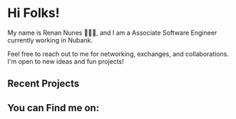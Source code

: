 # Hi Folks!

My name is Renan Nunes 🧑🏾‍🦱, and I am a Associate Software Engineer currently working in Nubank.

Feel free to reach out to me for networking, exchanges, and collaborations. I'm open to new ideas and fun projects!

## Recent Projects

## You can Find me on: